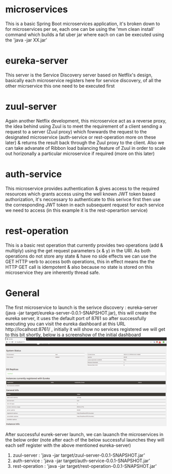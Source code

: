# microservices
This is a basic Spring Boot microservices application, it's broken down to for microservices per se, each one can be using the 'mvn clean install' command which builds a fat uber jar where each on can be executed using the 'java -jar XX.jar'

# eureka-server
This server is the Service Discovery server based on Netflix's design, basically each microservice registers here for service discovery, of all the other micrservice this one need to be executed first

# zuul-server
Again another Netflix development, this microservice act as a reverse proxy, the idea behind using Zuul is to meet the requirement of a client sending a request to a server (Zuul proxy) which fowwards the request to the designated microservice (auth-service or rest-operation more on these later) & returns the result back through the Zuul proxy to the client. Also we can take advanate of Ribbon load balancing feature of Zuul in order to scale out horizonally a particular microservice if required (more on this later)

# auth-service
This microservice provides authentication & gives access to the required resources which grants access using the well known JWT token based authorization, it's neccessary to authenticate to this serivce first then use the corresponding JWT token in each subsequent request for each service we need to access (in this example it is the rest-operartion service)

# rest-operation 
This is a basic rest operation that currently provides two operations (add & multiply) using the get request parameters (x & y) in the URI. As both operations do not store any state & have no side effects we can use the GET HTTP verb to access both operations, this in effect means the the HTTP GET call is idempotent & also because no state is stored on this microservice they are inherently thread safe.

# General
The first microservice to launch is the serivce discovery : eureka-server (java -jar target/eureka-server-0.0.1-SNAPSHOT.jar), this will create the eureka server, it uses the default port of 8761 so after successfully executing you can visit the eureka dashboard at this URL http://localhost:8761/ , initially it will show no services registered we will get to this bit shortly, below is a screenshow of the initial dashboard
![Alt text](/eureka-initial.png?raw=true "Eureka Initial Dashboard")

After successful eurek-server launch, we can lauanch the microservices in the below order (note after each of the below successful launches they will each self register with the above mentioned eureka-server)
1. zuul-server : 'java -jar target/zuul-server-0.0.1-SNAPSHOT.jar'
2. auth-service : 'java -jar target/auth-service-0.0.1-SNAPSHOT.jar'
3. rest-operation : 'java -jar target/rest-operation-0.0.1-SNAPSHOT.jar'
    



